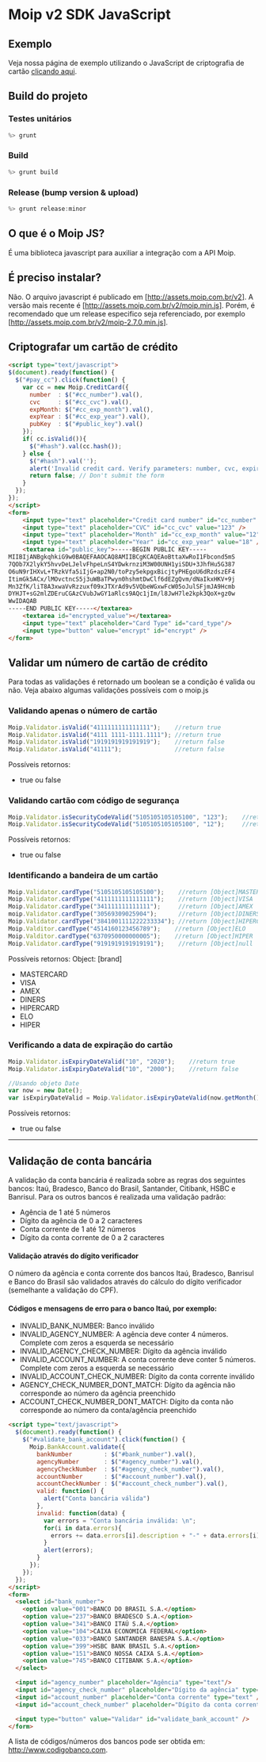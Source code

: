 # Moip v2 SDK JavaScript

## Exemplo

Veja nossa página de exemplo utilizando o JavaScript de criptografia de cartão [clicando aqui](http://moip.github.io/moip-sdk-js/).

## Build do projeto

### Testes unitários
``` javascript
%> grunt
```

### Build
``` javascript
%> grunt build
```

### Release (bump version & upload)
``` javascript
%> grunt release:minor
```

## O que é o Moip JS?

É uma biblioteca javascript para auxiliar a integração com a API Moip.

## É preciso instalar?
Não. O arquivo javascript é publicado em [http://assets.moip.com.br/v2].
A versão mais recente é [http://assets.moip.com.br/v2/moip.min.js].
Porém, é recomendado que um release especifico seja referenciado, por exemplo [http://assets.moip.com.br/v2/moip-2.7.0.min.js].

## Criptografar um cartão de crédito
```html
<script type="text/javascript">
$(document).ready(function() {
  $("#pay_cc").click(function() {
    var cc = new Moip.CreditCard({
      number  : $("#cc_number").val(),
      cvc     : $("#cc_cvc").val(),
      expMonth: $("#cc_exp_month").val(),
      expYear : $("#cc_exp_year").val(),
      pubKey  : $("#public_key").val()
    });
    if( cc.isValid()){
      $("#hash").val(cc.hash());
    } else {
      $("#hash").val('');
      alert('Invalid credit card. Verify parameters: number, cvc, expiration Month, expiration Year');
      return false; // Don't submit the form
    }
  });
});
</script>
<form>
    <input type="text" placeholder="Credit card number" id="cc_number" value="4012001037141112" />
    <input type="text" placeholder="CVC" id="cc_cvc" value="123" />
    <input type="text" placeholder="Month" id="cc_exp_month" value="12" />
    <input type="text" placeholder="Year" id="cc_exp_year" value="18" />
    <textarea id="public_key">-----BEGIN PUBLIC KEY-----
MIIBIjANBgkqhkiG9w0BAQEFAAOCAQ8AMIIBCgKCAQEAoBttaXwRoI1Fbcond5mS
7QOb7X2lykY5hvvDeLJelvFhpeLnS4YDwkrnziM3W00UNH1yiSDU+3JhfHu5G387
O6uN9rIHXvL+TRzkVfa5iIjG+ap2N0/toPzy5ekpgxBicjtyPHEgoU6dRzdszEF4
ItimGk5ACx/lMOvctncS5j3uWBaTPwyn0hshmtDwClf6dEZgQvm/dNaIkxHKV+9j
Mn3ZfK/liT8A3xwaVvRzzuxf09xJTXrAd9v5VQbeWGxwFcW05oJulSFjmJA9Hcmb
DYHJT+sG2mlZDEruCGAzCVubJwGY1aRlcs9AQc1jIm/l8JwH7le2kpk3QoX+gz0w
WwIDAQAB
-----END PUBLIC KEY-----</textarea>
    <textarea id="encrypted_value"></textarea>
    <input type="text" placeholder="Card Type" id="card_type"/>
    <input type="button" value="encrypt" id="encrypt" />
</form>
```

## Validar um número de cartão de crédito

Para todas as validações é retornado um boolean se a condição é valida ou não. Veja abaixo algumas validações possíveis com o moip.js

### Validando apenas o número de cartão
``` javascript
Moip.Validator.isValid("4111111111111111");    //return true
Moip.Validator.isValid("4111 1111-1111.1111"); //return true
Moip.Validator.isValid("1919191919191919");    //return false
Moip.Validator.isValid("41111");               //return false
```
Possíveis retornos:
* true ou false

### Validando cartão com código de segurança
``` javascript
Moip.Validator.isSecurityCodeValid("5105105105105100", "123");    //return true
Moip.Validator.isSecurityCodeValid("5105105105105100", "12");     //return false
```
Possíveis retornos:
* true ou false

### Identificando a bandeira de um cartão
``` javascript
Moip.Validator.cardType("5105105105105100");    //return [Object]MASTERCARD
Moip.Validator.cardType("4111111111111111");    //return [Object]VISA
Moip.Validator.cardType("341111111111111");     //return [Object]AMEX
moip.Validator.cardType("30569309025904");      //return [Object]DINERS
Moip.Validator.cardType("3841001111222233334"); //return [Object]HIPERCARD
Moip.Valditor.cardType("4514160123456789");    //return [Object]ELO
Moip.Valditor.cardType("6370950000000005");    //return [Object]HIPER
Moip.Validator.cardType("9191919191919191");    //return [Object]null
```
Possíveis retornos:
Object: [brand]
 * MASTERCARD
 * VISA
 * AMEX
 * DINERS
 * HIPERCARD
 * ELO
 * HIPER

### Verificando a data de expiração do cartão
``` javascript
Moip.Validator.isExpiryDateValid("10", "2020");    //return true
Moip.Validator.isExpiryDateValid("10", "2000");    //return false

//Usando objeto Date
var now = new Date();
var isExpiryDateValid = Moip.Validator.isExpiryDateValid(now.getMonth()+1+"", now.getYear()+1900+""); // return true
```
Possíveis retornos:
* true ou false

---
## Validação de conta bancária
A validação da conta bancária é realizada sobre as regras dos seguintes bancos: Itaú, Bradesco, Banco do Brasil, Santander, Citibank, HSBC e Banrisul. Para os outros bancos é realizada uma validação padrão:
 * Agência de 1 até 5 números
 * Dígito da agência de 0 a 2 caracteres
 * Conta corrente de 1 até 12 números
 * Dígito da conta corrente de 0 a 2 caracteres

#### Validação através do dígito verificador
O número da agência e conta corrente dos bancos Itaú, Bradesco, Banrisul e Banco do Brasil são validados através do cálculo do dígito verificador (semelhante a validação do CPF).

#### Códigos e mensagens de erro para o banco Itaú, por exemplo:
 * INVALID_BANK_NUMBER: Banco inválido
 * INVALID_AGENCY_NUMBER: A agência deve conter 4 números. Complete com zeros a esquerda se necessário
 * INVALID_AGENCY_CHECK_NUMBER: Dígito da agência inválido
 * INVALID_ACCOUNT_NUMBER: A conta corrente deve conter 5 números. Complete com zeros a esquerda se necessário
 * INVALID_ACCOUNT_CHECK_NUMBER: Dígito da conta corrente inválido
 * AGENCY_CHECK_NUMBER_DONT_MATCH: Dígito da agência não corresponde ao número da agência preenchido
 * ACCOUNT_CHECK_NUMBER_DONT_MATCH: Dígito da conta não corresponde ao número da conta/agência preenchido


```html
<script type="text/javascript">
  $(document).ready(function() {
    $("#validate_bank_account").click(function() {
      Moip.BankAccount.validate({
        bankNumber         : $("#bank_number").val(),
        agencyNumber       : $("#agency_number").val(),
        agencyCheckNumber  : $("#agency_check_number").val(),
        accountNumber      : $("#account_number").val(),
        accountCheckNumber : $("#account_check_number").val(),
        valid: function() {
          alert("Conta bancária válida")
        },
        invalid: function(data) {
          var errors = "Conta bancária inválida: \n";
          for(i in data.errors){
            errors += data.errors[i].description + "-" + data.errors[i].code + ")\n";
          }
          alert(errors);
        }
      });
    });
  });
</script>
<form>
  <select id="bank_number">
    <option value="001">BANCO DO BRASIL S.A.</option>
    <option value="237">BANCO BRADESCO S.A.</option>
    <option value="341">BANCO ITAÚ S.A.</option>
    <option value="104">CAIXA ECONOMICA FEDERAL</option>
    <option value="033">BANCO SANTANDER BANESPA S.A.</option>
    <option value="399">HSBC BANK BRASIL S.A.</option>
    <option value="151">BANCO NOSSA CAIXA S.A.</option>
    <option value="745">BANCO CITIBANK S.A.</option>
  </select>

  <input id="agency_number" placeholder="Agência" type="text"/>
  <input id="agency_check_number" placeholder="Dígito da agência" type="text" />
  <input id="account_number" placeholder="Conta corrente" type="text" />
  <input id="account_check_number" placeholder="Dígito da conta corrente" type="text" />

  <input type="button" value="Validar" id="validate_bank_account" />
</form>
```

A lista de códigos/números dos bancos pode ser obtida em: http://www.codigobanco.com.
